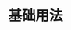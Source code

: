 
# 基础用法

<script setup>
import {AutoPagination} from 'lc-vue-auto-pagination'
import {ref,onMounted } from 'vue'

const pagination = ref();

onMounted(() => {
  pagination.value.goFirstPage();
})

const fetchData = ({ pageNo, pageSize }) =>{
  return  {list: [{name: '张三', age: 18}, {name: '李四', age: 19}], total: 100}
}
</script>


<div style="height: 400px;">
  <AutoPagination :fetch-data="fetchData" ref="pagination">
    <template #default="{data, indexMethod}">
      <el-table :data="data">
        <el-table-column type="index" :index="indexMethod"></el-table-column>
        <el-table-column prop="name" label="姓名"></el-table-column>
        <el-table-column prop="age" label="年龄"></el-table-column>
      </el-table>
    </template>
  </AutoPagination>
</div>